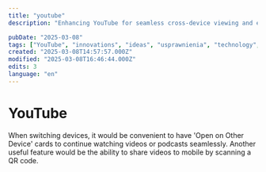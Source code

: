 ```yaml
---
title: "youtube"
description: "Enhancing YouTube for seamless cross-device viewing and easy sharing"

pubDate: "2025-03-08"
tags: ["YouTube", "innovations", "ideas", "usprawnienia", "technology", "wideo", "podcast"]
created: "2025-03-08T14:57:57.000Z"
modified: "2025-03-08T16:46:44.000Z"
edits: 3
language: "en"
---
```


# YouTube

When switching devices, it would be convenient to have 'Open on Other Device' cards to continue watching videos or podcasts seamlessly. Another useful feature would be the ability to share videos to mobile by scanning a QR code.